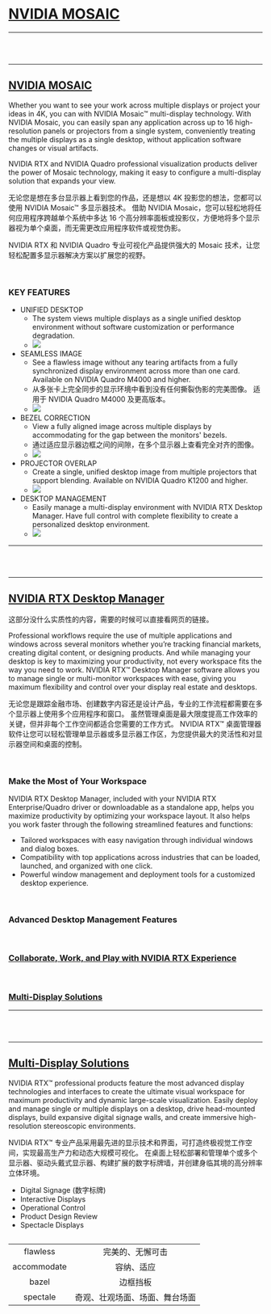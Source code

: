 # [NVIDIA MOSAIC](https://www.nvidia.com/en-us/design-visualization/solutions/nvidia-mosaic-technology/)

***
<br><br>
***

## [NVIDIA MOSAIC](https://www.nvidia.com/en-us/design-visualization/solutions/nvidia-mosaic-technology/)

Whether you want to see your work across multiple displays or project your ideas in 4K, you can with NVIDIA Mosaic™ multi-display technology. With NVIDIA Mosaic, you can easily span any application across up to 16 high-resolution panels or projectors from a single system, conveniently treating the multiple displays as a single desktop, without application software changes or visual artifacts.

NVIDIA RTX and NVIDIA Quadro professional visualization products deliver the power of Mosaic technology, making it easy to configure a multi-display solution that expands your view.

无论您是想在多台显示器上看到您的作品，还是想以 4K 投影您的想法，您都可以使用 NVIDIA Mosaic™ 多显示器技术。 借助 NVIDIA Mosaic，您可以轻松地将任何应用程序跨越单个系统中多达 16 个高分辨率面板或投影仪，方便地将多个显示器视为单个桌面，而无需更改应用程序软件或视觉伪影。

NVIDIA RTX 和 NVIDIA Quadro 专业可视化产品提供强大的 Mosaic 技术，让您轻松配置多显示器解决方案以扩展您的视野。

<br>

### KEY FEATURES

* UNIFIED DESKTOP
  * The system views multiple displays as a single unified desktop environment without software customization or performance degradation.
  * ![](./images/quadro-mosaic-unified-desktop-625-u.jpg)
* SEAMLESS IMAGE
  * See a flawless image without any tearing artifacts from a fully synchronized display environment across more than one card. Available on NVIDIA Quadro M4000 and higher.
  * 从多张卡上完全同步的显示环境中看到没有任何撕裂伪影的完美图像。 适用于 NVIDIA Quadro M4000 及更高版本。
  * ![](./images/quadro-mosaic-seamless-image-625-u.jpg)
* BEZEL CORRECTION
  * View a fully aligned image across multiple displays by accommodating for the gap between the monitors' bezels.
  * 通过适应显示器边框之间的间隙，在多个显示器上查看完全对齐的图像。
  * ![](./images/quadro-mosaic-bezel-correction-625-u.jpg)
* PROJECTOR OVERLAP
  * Create a single, unified desktop image from multiple projectors that support blending. Available on NVIDIA Quadro K1200 and higher.
  * ![](./images/quadro-mosaic-projector-overlap-625-u.jpg)
* DESKTOP MANAGEMENT
  * Easily manage a multi-display environment with NVIDIA RTX Desktop Manager. Have full control with complete flexibility to create a personalized desktop environment.
  * ![](./images/nvidia-quadro-view-2c50-d.jpg)


***
<br><br>
***

## [NVIDIA RTX Desktop Manager](https://www.nvidia.com/en-us/design-visualization/software/rtx-desktop-manager/)

这部分没什么实质性的内容，需要的时候可以直接看网页的链接。

Professional workflows require the use of multiple applications and windows across several monitors whether you’re tracking financial markets, creating digital content, or designing products. And while managing your desktop is key to maximizing your productivity, not every workspace fits the way you need to work. NVIDIA RTX™ Desktop Manager software allows you to manage single or multi-monitor workspaces with ease, giving you maximum flexibility and control over your display real estate and desktops.

无论您是跟踪金融市场、创建数字内容还是设计产品，专业的工作流程都需要在多个显示器上使用多个应用程序和窗口。 虽然管理桌面是最大限度提高工作效率的关键，但并非每个工作空间都适合您需要的工作方式。 NVIDIA RTX™ 桌面管理器软件让您可以轻松管理单显示器或多显示器工作区，为您提供最大的灵活性和对显示器空间和桌面的控制。

<br>

### Make the Most of Your Workspace

NVIDIA RTX Desktop Manager, included with your NVIDIA RTX Enterprise/Quadro driver or downloadable as a standalone app, helps you maximize productivity by optimizing your workspace layout. It also helps you work faster through the following streamlined features and functions:
  * Tailored workspaces with easy navigation through individual windows and dialog boxes.
  * Compatibility with top applications across industries that can be loaded, launched, and organized with one click.
  * Powerful window management and deployment tools for a customized desktop experience.

<br>

### Advanced Desktop Management Features

<br>

### [Collaborate, Work, and Play with NVIDIA RTX Experience](https://www.nvidia.com/en-us/design-visualization/software/rtx-desktop-manager/)

<br>

### [Multi-Display Solutions](https://www.nvidia.com/en-us/design-visualization/solutions/quadro-display-desktop-management/)

***
<br><br>
***

## [Multi-Display Solutions](https://www.nvidia.com/en-us/design-visualization/solutions/quadro-display-desktop-management/)

NVIDIA RTX™ professional products feature the most advanced display technologies and interfaces to create the ultimate visual workspace for maximum productivity and dynamic large-scale visualization. Easily deploy and manage single or multiple displays on a desktop, drive head-mounted displays, build expansive digital signage walls, and create immersive high-resolution stereoscopic environments.

NVIDIA RTX™ 专业产品采用最先进的显示技术和界面，可打造终极视觉工作空间，实现最高生产力和动态大规模可视化。 在桌面上轻松部署和管理单个或多个显示器、驱动头戴式显示器、构建扩展的数字标牌墙，并创建身临其境的高分辨率立体环境。

* Digital Signage (数字标牌)
* Interactive Displays
* Operational Control
* Product Design Review
* Spectacle Displays

## 

|||
|:-:|:-:|
|flawless|完美的、无懈可击|
|accommodate|容纳、适应|
|bazel|边框挡板|
|spectale|奇观、壮观场面、场面、舞台场面|
